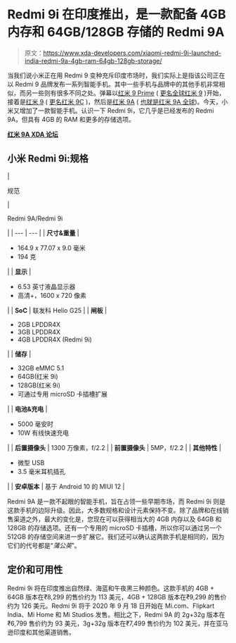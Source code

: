 # Redmi 9i 在印度推出，是一款配备 4GB 内存和 64GB/128GB 存储的 Redmi 9A

> 原文：<https://www.xda-developers.com/xiaomi-redmi-9i-launched-india-redmi-9a-4gb-ram-64gb-128gb-storage/>

当我们说小米正在用 Redmi 9 变种充斥印度市场时，我们实际上是指该公司正在以 Redmi 9 品牌发布一系列智能手机。其中一些手机与品牌中的其他手机非常相似，而另一些则有很多不同之处。弹幕以[红米 9 Prime](https://www.xda-developers.com/xiaomi-redmi-9-prime-mediatek-helio-g80-india-launch/) ( [更名全球红米 9](https://www.xda-developers.com/xiaomi-redmi-9-launched-spain/) )开始，接着是[红米 9](https://www.xda-developers.com/xiaomi-redmi-9-mediatek-helio-g35-5000mah-battery-launched-india/) ( [更名红米 9C](https://www.xda-developers.com/redmi-9a-redmi-9c-launch-big-batteries-notched-displays-mediatek-processors/) )，然后是[红米 9A](https://www.xda-developers.com/xiaomi-redmi-9a-mediatek-g25-soc-launched-india/) ( [也就是红米 9A 全球](https://www.xda-developers.com/redmi-9a-redmi-9c-launch-big-batteries-notched-displays-mediatek-processors/))。今天，小米又增加了一款智能手机。认识一下 Redmi 9i，它几乎是已经发布的 Redmi 9A，但具有 4GB 的 RAM 和更多的存储选项。

**[红米 9A XDA 论坛](https://forum.xda-developers.com/redmi-9a)**

## 小米 Redmi 9i:规格

| 

规范

 | 

Redmi 9A/Redmi 9i

 |
| --- | --- |
| **尺寸&重量** | 

*   164.9 x 77.07 x 9.0 毫米
*   194 克

 |
| **显示** | 

*   6.53 英寸液晶显示器
*   高清+，1600 x 720 像素

 |
| **SoC** | 联发科 Helio G25 |
| **闸板** | 

*   2GB LPDDR4X
*   3GB LPDDR4X
*   4GB LPDDR4X (Redmi 9i)

 |
| **储存** | 

*   32GB eMMC 5.1
*   64GB(红米 9i)
*   128GB(红米 9i)
*   可通过专用 microSD 卡插槽扩展

 |
| **电池&充电** | 

*   5000 毫安时
*   10W 有线快速充电

 |
| **后置摄像头** | 1300 万像素，f/2.2 |
| **前置摄像头** | 5MP，f/2.2 |
| **其他特性** | 

*   微型 USB
*   3.5 毫米耳机插孔

 |
| **安卓版本** | 基于 Android 10 的 MIUI 12 |

Redmi 9A 是一款不起眼的智能手机，旨在占领一些早期市场，而 Redmi 9i 则是这款手机的边际升级。因此，大多数规格和设计元素保持不变。除了品牌和在线销售渠道之外，最大的变化是，您现在可以获得相当大的 4GB 内存以及 64GB 和 128GB 的存储选项。还有一个专用的 microSD 卡插槽，所以你可以通过另一个 512GB 的存储空间来进一步扩展它。我们还可以确认这两款手机是相同的，因为它们的代号都是“*蒲公英*”。

## 定价和可用性

Redmi 9i 将在印度推出自然绿、海蓝和午夜黑三种颜色。这款手机的 4GB + 64GB 版本在₹8,299 的售价约为 113 美元，4GB + 128GB 版本在₹9,299 的售价约为 126 美元。Redmi 9i 将于 2020 年 9 月 18 日开始在 Mi.com、Flipkart India、Mi Home 和 Mi Studios 发售。相比之下，Redmi 9A 的 2g+32g 版本在₹6,799 售价约为 93 美元，3g+32g 版本在₹7,499 售价约为 102 美元，并在亚马逊印度和其他渠道销售。
